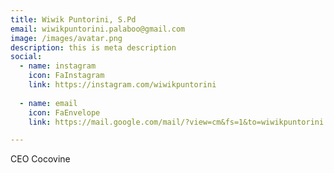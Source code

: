 ```yaml
---
title: Wiwik Puntorini, S.Pd
email: wiwikpuntorini.palaboo@gmail.com
image: /images/avatar.png
description: this is meta description
social:
  - name: instagram
    icon: FaInstagram
    link: https://instagram.com/wiwikpuntorini
    
  - name: email
    icon: FaEnvelope
    link: https://mail.google.com/mail/?view=cm&fs=1&to=wiwikpuntorini.palaboo@gmail.com

---
```


CEO Cocovine